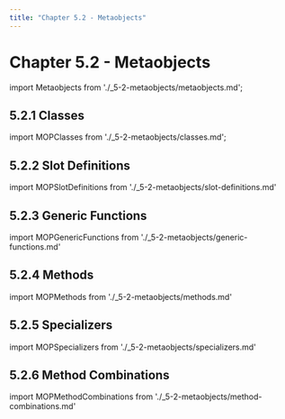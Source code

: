 ```yaml
---
title: "Chapter 5.2 - Metaobjects"
---
```


# Chapter 5.2 - Metaobjects

import Metaobjects from './_5-2-metaobjects/metaobjects.md';

<Metaobjects />

## 5.2.1 Classes

import MOPClasses from './_5-2-metaobjects/classes.md';

<MOPClasses />

## 5.2.2 Slot Definitions

import MOPSlotDefinitions from './_5-2-metaobjects/slot-definitions.md'

<MOPSlotDefinitions />

## 5.2.3 Generic Functions

import MOPGenericFunctions from './_5-2-metaobjects/generic-functions.md'

<MOPGenericFunctions />


## 5.2.4 Methods

import MOPMethods from './_5-2-metaobjects/methods.md'

<MOPMethods />


## 5.2.5 Specializers

import MOPSpecializers from './_5-2-metaobjects/specializers.md'

<MOPSpecializers />


## 5.2.6 Method Combinations

import MOPMethodCombinations from './_5-2-metaobjects/method-combinations.md'

<MOPMethodCombinations />

